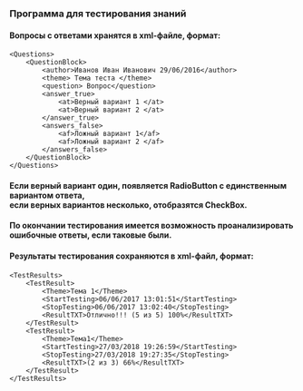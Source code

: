 ### Программа для тестирования знаний

#### Вопросы с ответами хранятся в xml-файле, формат:
```
<Questions>
	<QuestionBlock>
		<author>Иванов Иван Иванович 29/06/2016</author>
		<theme> Тема теста </theme>
		<question> Вопрос</question>
		<answer_true>
			<at>Верный вариант 1 </at>
			<at>Верный вариант 2 </at>
		</answer_true>
		<answers_false>
			<af>Ложный вариант 1</af>
			<af>Ложный вариант 2 </af>
		</answers_false>
	</QuestionBlock>
</Questions>
```

#### Если верный вариант один, появляется RadioButton с единственным вариантом ответа,<br>если верных вариантов несколько, отобразятся CheckBox.

#### По окончании тестирования имеется возможность проанализировать ошибочные ответы, если таковые были.
#### Результаты тестирования сохраняются в xml-файл, формат:
```
<TestResults>
    <TestResult>
        <Theme>Тема 1</Theme>
        <StartTesting>06/06/2017 13:01:51</StartTesting>
        <StopTesting>06/06/2017 13:02:40</StopTesting>
        <ResultTXT>Отлично!!! (5 из 5) 100%</ResultTXT>
    </TestResult>
    <TestResult>
        <Theme>Тема1</Theme>
        <StartTesting>27/03/2018 19:26:59</StartTesting>
        <StopTesting>27/03/2018 19:27:35</StopTesting>
        <ResultTXT>(2 из 3) 66%</ResultTXT>
    </TestResult>
</TestResults>
```
